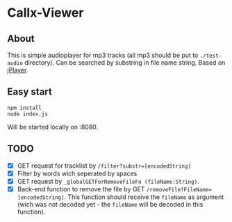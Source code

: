 # Callx-Viewer

## About

This is simple audioplayer for mp3 tracks (all mp3 should be put to `./test-audio` directory).
Can be searched by substring in file name string.
Based on [jPlayer](http://jplayer.org/latest/demo-02-jPlayerPlaylist/?theme=0).

## Easy start

```
npm install
node index.js
```

Will be started locally on :8080.

## TODO

- [x] GET request for tracklist by `/filter?substr=[encodedString]`
- [x] Filter by words wich seperated by spaces
- [x] GET request by `_globalGETForRemoveFileFn (fileName:String)`.
- [x] Back-end function to remove the file by GET `/removeFile?FileName=[encodedString]`. This function should receive the `fileName` as argument (wich was not decoded yet - the `fileName` will be decoded in this function).

